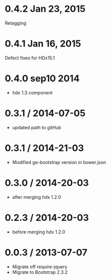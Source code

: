 
0.4.2 Jan 23, 2015
=================
Retagging

0.4.1 Jan 16, 2015
=================
Defect fixes for HDx15.1

0.4.0 sep10 2014
========================
* hdx 1.3 component

0.3.1 / 2014-07-05
==================
* updated path to gitHub

0.3.1 / 2014-21-03
==================
* Modified ge-bootstrap version in bower.json

0.3.0 / 2014-20-03
==================
* after merging hdx 1.2.0

0.2.3 / 2014-20-03
==================
* before merging hdx 1.2.0

0.0.3 / 2013-07-07
==================
* Migrate off require-jquery
* Migrate to Bootstrap 2.3.2
